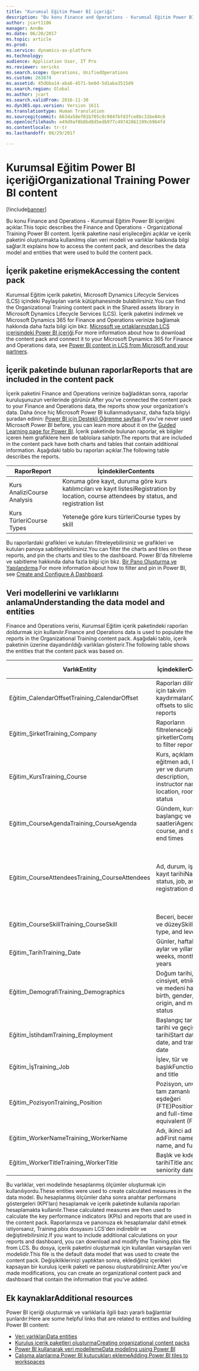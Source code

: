 ```yaml
---
title: "Kurumsal Eğitim Power BI içeriği"
description: "Bu konu Finance and Operations - Kurumsal Eğitim Power BI içeriğini açıklar. İçerik paketine nasıl erişileceğini açıklar ve içerik paketini oluşturmakta kullanılmış olan veri modeli ve varlıklar hakkında bilgi sağlar."
author: jcart1106
manager: AnnBe
ms.date: 06/20/2017
ms.topic: article
ms.prod: 
ms.service: dynamics-ax-platform
ms.technology: 
audience: Application User, IT Pro
ms.reviewer: sericks
ms.search.scope: Operations, UnifiedOperations
ms.custom: 263874
ms.assetid: 45dbba14-aba6-4571-be0d-5d1aba3515d9
ms.search.region: Global
ms.author: jcart
ms.search.validFrom: 2016-11-30
ms.dyn365.ops.version: Version 1611
ms.translationtype: Human Translation
ms.sourcegitcommit: 663da58ef01b705c0c984fbfd3fce8bc31be04c6
ms.openlocfilehash: e49d9af8b8bd8d5edb977c49742861199c6964fd
ms.contentlocale: tr-tr
ms.lasthandoff: 08/29/2017

---
```


# <a name="organizational-training-power-bi-content"></a><span data-ttu-id="63738-104">Kurumsal Eğitim Power BI içeriği</span><span class="sxs-lookup"><span data-stu-id="63738-104">Organizational Training Power BI content</span></span>

[!include[banner](../includes/banner.md)]


<span data-ttu-id="63738-105">Bu konu Finance and Operations - Kurumsal Eğitim Power BI içeriğini açıklar.</span><span class="sxs-lookup"><span data-stu-id="63738-105">This topic describes the Finance and Operations - Organizational Training Power BI content.</span></span> <span data-ttu-id="63738-106">İçerik paketine nasıl erişileceğini açıklar ve içerik paketini oluşturmakta kullanılmış olan veri modeli ve varlıklar hakkında bilgi sağlar.</span><span class="sxs-lookup"><span data-stu-id="63738-106">It explains how to access the content pack, and describes the data model and entities that were used to build the content pack.</span></span>

<a name="accessing-the-content-pack"></a><span data-ttu-id="63738-107">İçerik paketine erişmek</span><span class="sxs-lookup"><span data-stu-id="63738-107">Accessing the content pack</span></span>
--------------------------

<span data-ttu-id="63738-108">Kurumsal Eğitim içerik paketini, Microsoft Dynamics Lifecycle Services (LCS) içindeki Paylaşılan varlık kütüphanesinde bulabilirsiniz.</span><span class="sxs-lookup"><span data-stu-id="63738-108">You can find the Organizational Training content pack in the Shared assets library in Microsoft Dynamics Lifecycle Services (LCS).</span></span> <span data-ttu-id="63738-109">İçerik paketini indirmek ve Microsoft Dynamics 365 for Finance and Operations verinize bağlamak hakkında daha fazla bilgi için bkz. [Microsoft ve ortaklarınızdan LCS içerisindeki Power BI içeriği](power-bi-content-microsoft-partners.md).</span><span class="sxs-lookup"><span data-stu-id="63738-109">For more information about how to download the content pack and connect it to your Microsoft Dynamics 365 for Finance and Operations data, see [Power BI content in LCS from Microsoft and your partners](power-bi-content-microsoft-partners.md).</span></span>

## <a name="reports-that-are-included-in-the-content-pack"></a><span data-ttu-id="63738-110">İçerik paketinde bulunan raporlar</span><span class="sxs-lookup"><span data-stu-id="63738-110">Reports that are included in the content pack</span></span>
<span data-ttu-id="63738-111">İçerik paketini Finance and Operations verinize bağladıktan sonra, raporlar kuruluşunuzun verilerinde görünür.</span><span class="sxs-lookup"><span data-stu-id="63738-111">After you’ve connected the content pack to your Finance and Operations data, the reports show your organization's data.</span></span> <span data-ttu-id="63738-112">Daha önce hiç Microsoft Power BI kullanmadıysanız, daha fazla bilgiyi şuradan edinin: [Power BI için Destekli Öğrenme sayfası](https://powerbi.microsoft.com/en-us/guided-learning/?WT.mc_id=PBIService_GetData).</span><span class="sxs-lookup"><span data-stu-id="63738-112">If you’ve never used Microsoft Power BI before, you can learn more about it on the [Guided Learning page for Power BI](https://powerbi.microsoft.com/en-us/guided-learning/?WT.mc_id=PBIService_GetData).</span></span> <span data-ttu-id="63738-113">İçerik paketinde bulunan raporlar, ek bilgiler içeren hem grafiklere hem de tablolara sahiptir.</span><span class="sxs-lookup"><span data-stu-id="63738-113">The reports that are included in the content pack have both charts and tables that contain additional information.</span></span> <span data-ttu-id="63738-114">Aşağıdaki tablo bu raporları açıklar.</span><span class="sxs-lookup"><span data-stu-id="63738-114">The following table describes the reports.</span></span>

| <span data-ttu-id="63738-115">Rapor</span><span class="sxs-lookup"><span data-stu-id="63738-115">Report</span></span>          | <span data-ttu-id="63738-116">İçindekiler</span><span class="sxs-lookup"><span data-stu-id="63738-116">Contents</span></span>                                                                    |
|-----------------|-----------------------------------------------------------------------------|
| <span data-ttu-id="63738-117">Kurs Analizi</span><span class="sxs-lookup"><span data-stu-id="63738-117">Course Analysis</span></span> | <span data-ttu-id="63738-118">Konuma göre kayıt, duruma göre kurs katılımcıları ve kayıt listesi</span><span class="sxs-lookup"><span data-stu-id="63738-118">Registration by location, course attendees by status, and registration list</span></span> |
| <span data-ttu-id="63738-119">Kurs Türleri</span><span class="sxs-lookup"><span data-stu-id="63738-119">Course Types</span></span>    | <span data-ttu-id="63738-120">Yeteneğe göre kurs türleri</span><span class="sxs-lookup"><span data-stu-id="63738-120">Course types by skill</span></span>                                                       |

<span data-ttu-id="63738-121">Bu raporlardaki grafikleri ve kutuları filtreleyebilirsiniz ve grafikleri ve kutuları panoya sabitleyebilirsiniz.</span><span class="sxs-lookup"><span data-stu-id="63738-121">You can filter the charts and tiles on these reports, and pin the charts and tiles to the dashboard.</span></span> <span data-ttu-id="63738-122">Power BI'da filtreleme ve sabitleme hakkında daha fazla bilgi için bkz. [Bir Pano Oluşturma ve Yapılandırma](https://powerbi.microsoft.com/en-us/guided-learning/powerbi-learning-4-2-create-configure-dashboards).</span><span class="sxs-lookup"><span data-stu-id="63738-122">For more information about how to filter and pin in Power BI, see [Create and Configure A Dashboard](https://powerbi.microsoft.com/en-us/guided-learning/powerbi-learning-4-2-create-configure-dashboards).</span></span>

## <a name="understanding-the-data-model-and-entities"></a><span data-ttu-id="63738-123">Veri modellerini ve varlıklarını anlama</span><span class="sxs-lookup"><span data-stu-id="63738-123">Understanding the data model and entities</span></span>
<span data-ttu-id="63738-124">Finance and Operations verisi, Kurumsal Eğitim içerik paketindeki raporları doldurmak için kullanılır.</span><span class="sxs-lookup"><span data-stu-id="63738-124">Finance and Operations data is used to populate the reports in the Organizational Training content pack.</span></span> <span data-ttu-id="63738-125">Aşağıdaki tablo, içerik paketinin üzerine dayandırıldığı varlıkları gösterir.</span><span class="sxs-lookup"><span data-stu-id="63738-125">The following table shows the entities that the content pack was based on.</span></span>

| <span data-ttu-id="63738-126">Varlık</span><span class="sxs-lookup"><span data-stu-id="63738-126">Entity</span></span>                    | <span data-ttu-id="63738-127">İçindekiler</span><span class="sxs-lookup"><span data-stu-id="63738-127">Contents</span></span>                                                         | <span data-ttu-id="63738-128">Diğer varlıklarla ilişkiler</span><span class="sxs-lookup"><span data-stu-id="63738-128">Relationships with other entities</span></span>                                                                                                                                                                  |
|---------------------------|------------------------------------------------------------------|----------------------------------------------------------------------------------------------------------------------------------------------------------------------------------------------------|
| <span data-ttu-id="63738-129">Eğitim\_CalendarOffset</span><span class="sxs-lookup"><span data-stu-id="63738-129">Training\_CalendarOffset</span></span>  | <span data-ttu-id="63738-130">Raporları dilimlemek için takvim kaydırmaları</span><span class="sxs-lookup"><span data-stu-id="63738-130">Calendar offsets to slice reports</span></span>                                | <span data-ttu-id="63738-131">Eğitim\_CourseAgenda Eğitim\_CourseAttendees</span><span class="sxs-lookup"><span data-stu-id="63738-131">Training\_CourseAgenda Training\_CourseAttendees</span></span>                                                                                                                                                   |
| <span data-ttu-id="63738-132">Eğitim\_Şirket</span><span class="sxs-lookup"><span data-stu-id="63738-132">Training\_Company</span></span>         | <span data-ttu-id="63738-133">Raporların filtreleneceği şirketler</span><span class="sxs-lookup"><span data-stu-id="63738-133">Companies to filter reports by</span></span>                                   | <span data-ttu-id="63738-134">Eğitim\_CourseAgenda Eğitim\_CourseAttendees</span><span class="sxs-lookup"><span data-stu-id="63738-134">Training\_CourseAgenda Training\_CourseAttendees</span></span>                                                                                                                                                   |
| <span data-ttu-id="63738-135">Eğitim\_Kurs</span><span class="sxs-lookup"><span data-stu-id="63738-135">Training\_Course</span></span>          | <span data-ttu-id="63738-136">Kurs, açıklama, eğitmen adı, konum, yer ve durum</span><span class="sxs-lookup"><span data-stu-id="63738-136">Course, description, instructor name, location, room, and status</span></span> | <span data-ttu-id="63738-137">Eğitim\_CourseAgenda Eğitim\_CourseAttendees Eğitim\_CourseSkill</span><span class="sxs-lookup"><span data-stu-id="63738-137">Training\_CourseAgenda Training\_CourseAttendees Training\_CourseSkill</span></span>                                                                                                                             |
| <span data-ttu-id="63738-138">Eğitim\_CourseAgenda</span><span class="sxs-lookup"><span data-stu-id="63738-138">Training\_CourseAgenda</span></span>    | <span data-ttu-id="63738-139">Gündem, kurs, başlangıç ve bitiş saatleri</span><span class="sxs-lookup"><span data-stu-id="63738-139">Agenda, course, and start and end times</span></span>                          | <span data-ttu-id="63738-140">Eğitim\_Şirket Eğitim\_CalendarOffset Eğitim\_Tarih Eğitim\_Kurs</span><span class="sxs-lookup"><span data-stu-id="63738-140">Training\_Company Training\_CalendarOffset Training\_Date Training\_Course</span></span>                                                                                                                         |
| <span data-ttu-id="63738-141">Eğitim\_CourseAttendees</span><span class="sxs-lookup"><span data-stu-id="63738-141">Training\_CourseAttendees</span></span> | <span data-ttu-id="63738-142">Ad, durum, iş ve kayıt tarihi</span><span class="sxs-lookup"><span data-stu-id="63738-142">Name, status, job, and registration date</span></span>                         | <span data-ttu-id="63738-143">Eğitim\_Şirket Eğitim\_CalendarOffset Eğitim\_Tarih Eğitim\_Demografi Eğitim\_İstihdam Eğitim\_Kurs Eğitim\_WorkerName Eğitim\_WorkerTitle Eğitim\_İş Eğitim\_Pozisyon</span><span class="sxs-lookup"><span data-stu-id="63738-143">Training\_Company Training\_CalendarOffset Training\_Date Training\_Demographics Training\_Employment Training\_Course Training\_WorkerName Training\_WorkerTitle Training\_Job Training\_Position</span></span> |
| <span data-ttu-id="63738-144">Eğitim\_CourseSkill</span><span class="sxs-lookup"><span data-stu-id="63738-144">Training\_CourseSkill</span></span>     | <span data-ttu-id="63738-145">Beceri, beceri türü ve düzey</span><span class="sxs-lookup"><span data-stu-id="63738-145">Skill, skill type, and level</span></span>                                     | <span data-ttu-id="63738-146">Eğitim\_Kurs</span><span class="sxs-lookup"><span data-stu-id="63738-146">Training\_Course</span></span>                                                                                                                                                                                   |
| <span data-ttu-id="63738-147">Eğitim\_Tarih</span><span class="sxs-lookup"><span data-stu-id="63738-147">Training\_Date</span></span>            | <span data-ttu-id="63738-148">Günler, haftalar, aylar ve yıllar</span><span class="sxs-lookup"><span data-stu-id="63738-148">Days, weeks, months, and years</span></span>                                   | <span data-ttu-id="63738-149">Eğitim\_CourseAgenda Eğitim\_CourseAttendees</span><span class="sxs-lookup"><span data-stu-id="63738-149">Training\_CourseAgenda Training\_CourseAttendees</span></span>                                                                                                                                                   |
| <span data-ttu-id="63738-150">Eğitim\_Demografi</span><span class="sxs-lookup"><span data-stu-id="63738-150">Training\_Demographics</span></span>    | <span data-ttu-id="63738-151">Doğum tarihi, cinsiyet, etnik köken ve medeni hal</span><span class="sxs-lookup"><span data-stu-id="63738-151">Date of birth, gender, ethnic origin, and marital status</span></span>         | <span data-ttu-id="63738-152">Eğitim\_CourseAgenda Eğitim\_CourseAttendees</span><span class="sxs-lookup"><span data-stu-id="63738-152">Training\_CourseAgenda Training\_CourseAttendees</span></span>                                                                                                                                                   |
| <span data-ttu-id="63738-153">Eğitim\_İstihdam</span><span class="sxs-lookup"><span data-stu-id="63738-153">Training\_Employment</span></span>      | <span data-ttu-id="63738-154">Başlangıç tarihi, bitiş tarihi ve geçiş tarihi</span><span class="sxs-lookup"><span data-stu-id="63738-154">Start date, end date, and transition date</span></span>                        | <span data-ttu-id="63738-155">Eğitim\_CourseAgenda Eğitim\_CourseAttendees</span><span class="sxs-lookup"><span data-stu-id="63738-155">Training\_CourseAgenda Training\_CourseAttendees</span></span>                                                                                                                                                   |
| <span data-ttu-id="63738-156">Eğitim\_İş</span><span class="sxs-lookup"><span data-stu-id="63738-156">Training\_Job</span></span>             | <span data-ttu-id="63738-157">İşlev, tür ve başlık</span><span class="sxs-lookup"><span data-stu-id="63738-157">Function, type, and title</span></span>                                        | <span data-ttu-id="63738-158">Eğitim\_CourseAgenda Eğitim\_CourseAttendees</span><span class="sxs-lookup"><span data-stu-id="63738-158">Training\_CourseAgenda Training\_CourseAttendees</span></span>                                                                                                                                                   |
| <span data-ttu-id="63738-159">Eğitim\_Pozisyon</span><span class="sxs-lookup"><span data-stu-id="63738-159">Training\_Position</span></span>        | <span data-ttu-id="63738-160">Pozisyon, unvan ve tam zamanlı eşdeğeri (FTE)</span><span class="sxs-lookup"><span data-stu-id="63738-160">Position, title, and full-time equivalent (FTE)</span></span>                  | <span data-ttu-id="63738-161">Eğitim\_CourseAgenda Eğitim\_CourseAttendees</span><span class="sxs-lookup"><span data-stu-id="63738-161">Training\_CourseAgenda Training\_CourseAttendees</span></span>                                                                                                                                                   |
| <span data-ttu-id="63738-162">Eğitim\_WorkerName</span><span class="sxs-lookup"><span data-stu-id="63738-162">Training\_WorkerName</span></span>      | <span data-ttu-id="63738-163">Adı, ikinci ad ve tam adı</span><span class="sxs-lookup"><span data-stu-id="63738-163">First name, last name, and full name</span></span>                             | <span data-ttu-id="63738-164">Eğitim\_CourseAttendees</span><span class="sxs-lookup"><span data-stu-id="63738-164">Training\_CourseAttendees</span></span>                                                                                                                                                                          |
| <span data-ttu-id="63738-165">Eğitim\_WorkerTitle</span><span class="sxs-lookup"><span data-stu-id="63738-165">Training\_WorkerTitle</span></span>     | <span data-ttu-id="63738-166">Başlık ve kıdem tarihi</span><span class="sxs-lookup"><span data-stu-id="63738-166">Title and seniority date</span></span>                                         | <span data-ttu-id="63738-167">Eğitim\_CourseAttendees</span><span class="sxs-lookup"><span data-stu-id="63738-167">Training\_CourseAttendees</span></span>                                                                                                                                                                          |

<span data-ttu-id="63738-168">Bu varlıklar, veri modelinde hesaplanmış ölçümler oluşturmak için kullanılıyordu.</span><span class="sxs-lookup"><span data-stu-id="63738-168">These entities were used to create calculated measures in the data model.</span></span> <span data-ttu-id="63738-169">Bu hesaplanmış ölçümler daha sonra anahtar performans göstergeleri (KPI'ları) hesaplamak ve içerik paketinde kullanıla raporları hesaplamakta kullanılır.</span><span class="sxs-lookup"><span data-stu-id="63738-169">These calculated measures are then used to calculate the key performance indicators (KPIs) and reports that are used in the content pack.</span></span> <span data-ttu-id="63738-170">Raporlarınıza ve panonuza ek hesaplamalar dahil etmek istiyorsanız, Training.pbix dosyasını LCS'den indirebilir ve değiştirebilirsiniz.</span><span class="sxs-lookup"><span data-stu-id="63738-170">If you want to include additional calculations on your reports and dashboard, you can download and modify the Training.pbix file from LCS.</span></span> <span data-ttu-id="63738-171">Bu dosya, içerik paketini oluşturmak için kullanılan varsayılan veri modelidir.</span><span class="sxs-lookup"><span data-stu-id="63738-171">This file is the default data model that was used to create the content pack.</span></span> <span data-ttu-id="63738-172">Değişikliklerinizi yaptıktan sonra, eklediğiniz içerikleri kapsayan bir kuruluş içerik paketi ve panosu oluşturabilirsiniz.</span><span class="sxs-lookup"><span data-stu-id="63738-172">After you've made modifications, you can create an organizational content pack and dashboard that contain the information that you’ve added.</span></span>

## <a name="additional-resources"></a><span data-ttu-id="63738-173">Ek kaynaklar</span><span class="sxs-lookup"><span data-stu-id="63738-173">Additional resources</span></span>
<span data-ttu-id="63738-174">Power BI içeriği oluşturmak ve varlıklarla ilgili bazı yararlı bağlantılar şunlardır:</span><span class="sxs-lookup"><span data-stu-id="63738-174">Here are some helpful links that are related to entities and building Power BI content:</span></span>

-   [<span data-ttu-id="63738-175">Veri varlıkları</span><span class="sxs-lookup"><span data-stu-id="63738-175">Data entities</span></span>](https://blogs.msdn.microsoft.com/dynamicsaxbi/2016/06/09/power-bi-integration-with-entity-store-in-dynamics-ax-7-may-update/)
-   [<span data-ttu-id="63738-176">Kuruluş içerik paketleri oluşturma</span><span class="sxs-lookup"><span data-stu-id="63738-176">Creating organizational content packs</span></span>](https://powerbi.microsoft.com/en-us/documentation/powerbi-service-organizational-content-packs-introduction/)
-   [<span data-ttu-id="63738-177">Power BI kullanarak veri modelleme</span><span class="sxs-lookup"><span data-stu-id="63738-177">Data modeling using Power BI</span></span>](https://powerbi.microsoft.com/en-us/guided-learning/powerbi-learning-2-1-intro-modeling-data)
-   [<span data-ttu-id="63738-178">Çalışma alanlarına Power BI kutucukları ekleme</span><span class="sxs-lookup"><span data-stu-id="63738-178">Adding Power BI tiles to workspaces</span></span>](https://blogs.msdn.microsoft.com/dynamicsaxbi/2016/07/06/pinning-power-bi-reports-to-dynamics-ax-client/)





